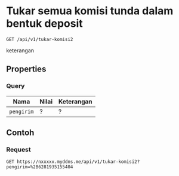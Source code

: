 # Tukar semua komisi tunda dalam bentuk deposit
```http
GET /api/v1/tukar-komisi2
```
keterangan
## Properties
### Query
Nama  | Nilai | Keterangan
--- | --- | ---
<code>pengirim</code> | ? | ?

## Contoh

### Request
```http
GET https://nxxxxx.myddns.me/api/v1/tukar-komisi2?pengirim=%2B6281935155404
```
